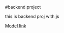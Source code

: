 #backend project

this is backend proj with js

 [Model link](https://app.eraser.io/workspace/YtPqZ1VogxGy1jzIDkzj)